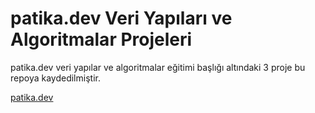# patika.dev Veri Yapıları ve Algoritmalar Projeleri

patika.dev veri yapılar ve algoritmalar eğitimi başlığı altındaki 3 proje bu repoya kaydedilmiştir.

[patika.dev](www.patika.dev)

